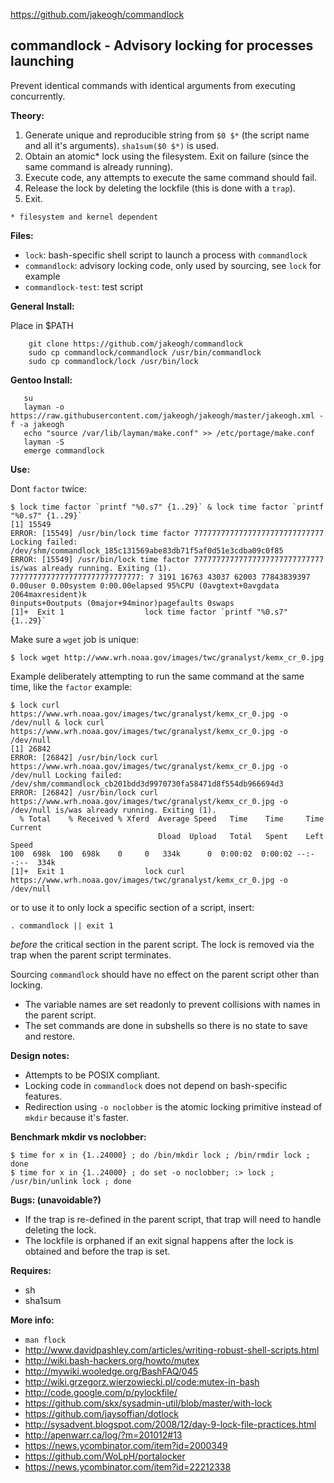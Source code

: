 
https://github.com/jakeogh/commandlock

## commandlock - Advisory locking for processes launching

Prevent identical commands with identical arguments from executing concurrently.


**Theory:**

 1. Generate unique and reproducible string from `$0 $*` (the script name and all it's arguments). `sha1sum($0 $*)` is used.
 2. Obtain an atomic* lock using the filesystem. Exit on failure (since the same command is already running).
 3. Execute code, any attempts to execute the same command should fail.
 4. Release the lock by deleting the lockfile (this is done with a `trap`).
 5. Exit.

`* filesystem and kernel dependent`


**Files:**
- `lock`: bash-specific shell script to launch a process with `commandlock`
- `commandlock`: advisory locking code, only used by sourcing, see `lock` for example
- `commandlock-test`: test script


**General Install:**

Place in $PATH

```
    git clone https://github.com/jakeogh/commandlock
    sudo cp commandlock/commandlock /usr/bin/commandlock
    sudo cp commandlock/lock /usr/bin/lock
```

**Gentoo Install:**
```
   su
   layman -o https://raw.githubusercontent.com/jakeogh/jakeogh/master/jakeogh.xml -f -a jakeogh
   echo "source /var/lib/layman/make.conf" >> /etc/portage/make.conf
   layman -S
   emerge commandlock
```

**Use:**


Dont `factor` twice:
```
$ lock time factor `printf "%0.s7" {1..29}` & lock time factor `printf "%0.s7" {1..29}`
[1] 15549
ERROR: [15549] /usr/bin/lock time factor 77777777777777777777777777777 Locking failed: /dev/shm/commandlock_185c131569abe83db71f5af0d51e3cdba09c0f85
ERROR: [15549] /usr/bin/lock time factor 77777777777777777777777777777 is/was already running. Exiting (1).
77777777777777777777777777777: 7 3191 16763 43037 62003 77843839397
0.00user 0.00system 0:00.00elapsed 95%CPU (0avgtext+0avgdata 2064maxresident)k
0inputs+0outputs (0major+94minor)pagefaults 0swaps
[1]+  Exit 1                  lock time factor `printf "%0.s7" {1..29}`
```


Make sure a `wget` job is unique:
```
$ lock wget http://www.wrh.noaa.gov/images/twc/granalyst/kemx_cr_0.jpg
```


Example deliberately attempting to run the same command at the same time, like the `factor` example:
```
$ lock curl https://www.wrh.noaa.gov/images/twc/granalyst/kemx_cr_0.jpg -o /dev/null & lock curl https://www.wrh.noaa.gov/images/twc/granalyst/kemx_cr_0.jpg -o /dev/null
[1] 26842
ERROR: [26842] /usr/bin/lock curl https://www.wrh.noaa.gov/images/twc/granalyst/kemx_cr_0.jpg -o /dev/null Locking failed: /dev/shm/commandlock_cb201bdd3d9970730fa58471d8f554db966694d3
ERROR: [26842] /usr/bin/lock curl https://www.wrh.noaa.gov/images/twc/granalyst/kemx_cr_0.jpg -o /dev/null is/was already running. Exiting (1).
  % Total    % Received % Xferd  Average Speed   Time    Time     Time  Current
                                 Dload  Upload   Total   Spent    Left  Speed
100  698k  100  698k    0     0   334k      0  0:00:02  0:00:02 --:--:--  334k
[1]+  Exit 1                  lock curl https://www.wrh.noaa.gov/images/twc/granalyst/kemx_cr_0.jpg -o /dev/null

```


or to use it to only lock a specific section of a script, insert:
```
. commandlock || exit 1
```
_before_ the critical section in the parent script. The lock is removed via the trap when the parent script terminates.


Sourcing `commandlock` should have no effect on the parent script other than locking.
- The variable names are set readonly to prevent collisions with names in the parent script.
- The set commands are done in subshells so there is no state to save and restore.

**Design notes:**

- Attempts to be POSIX compliant.
- Locking code in `commandlock` does not depend on bash-specific features.
- Redirection using `-o noclobber` is the atomic locking primitive instead of `mkdir` because it's faster.

**Benchmark mkdir vs noclobber:**
```
$ time for x in {1..24000} ; do /bin/mkdir lock ; /bin/rmdir lock ; done
$ time for x in {1..24000} ; do set -o noclobber; :> lock ; /usr/bin/unlink lock ; done
```

**Bugs: (unavoidable?)**

- If the trap is re-defined in the parent script, that trap will need to handle deleting the lock.
- The lockfile is orphaned if an exit signal happens after the lock is obtained and before the trap is set.

**Requires:**

 - sh
 - sha1sum

**More info:**

 - `man flock`
 - http://www.davidpashley.com/articles/writing-robust-shell-scripts.html
 - http://wiki.bash-hackers.org/howto/mutex
 - http://mywiki.wooledge.org/BashFAQ/045
 - http://wiki.grzegorz.wierzowiecki.pl/code:mutex-in-bash
 - http://code.google.com/p/pylockfile/
 - https://github.com/skx/sysadmin-util/blob/master/with-lock
 - https://github.com/jaysoffian/dotlock
 - http://sysadvent.blogspot.com/2008/12/day-9-lock-file-practices.html
 - http://apenwarr.ca/log/?m=201012#13
 - https://news.ycombinator.com/item?id=2000349
 - https://github.com/WoLpH/portalocker
 - https://news.ycombinator.com/item?id=22212338
